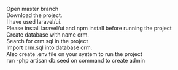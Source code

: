 
  Open master branch   
   Download the project.     
      I have used laravel/ui.     
        Please install laravel/ui and npm install before running the project     
          Create database with name crm.         
           Search for crm.sql in the project     
                Import crm.sql  into database crm.          
               Also create .env file on your system to run the project   
                 run -php artisan db:seed on command to create admin
                   

